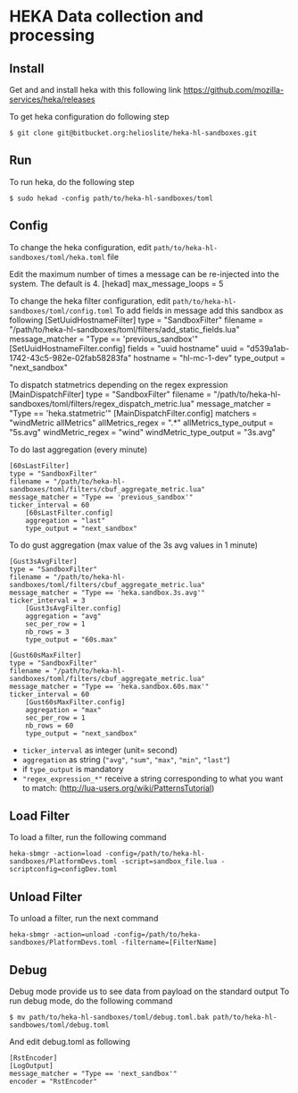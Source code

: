 HEKA Data collection and processing
===================================

Install
------------

Get and and install heka with this following link https://github.com/mozilla-services/heka/releases

To get heka configuration do following step

    $ git clone git@bitbucket.org:helioslite/heka-hl-sandboxes.git

Run
---

To run heka, do the following step

    $ sudo hekad -config path/to/heka-hl-sandboxes/toml

Config
------
To change the heka configuration, edit `path/to/heka-hl-sandboxes/toml/heka.toml` file

Edit the maximum number of times a message can be re-injected into the system. The default is 4.
[hekad]
max_message_loops = 5


To change the heka filter configuration, edit `path/to/heka-hl-sandboxes/toml/config.toml`
To add fields in message add this sandbox as following
    [SetUuidHostnameFilter]
    type = "SandboxFilter"
    filename = "/path/to/heka-hl-sandboxes/toml/filters/add_static_fields.lua"
    message_matcher = "Type == 'previous_sandbox'"
        [SetUuidHostnameFilter.config]
        fields = "uuid hostname"
        uuid = "d539a1ab-1742-43c5-982e-02fab58283fa"
        hostname = "hl-mc-1-dev"
        type_output = "next_sandbox"


To dispatch statmetrics depending on the regex expression
    [MainDispatchFilter]
    type = "SandboxFilter"
    filename = "/path/to/heka-hl-sandboxes/toml/filters/regex_dispatch_metric.lua"
    message_matcher = "Type == 'heka.statmetric'"
        [MainDispatchFilter.config]
        matchers = "windMetric allMetrics"
        allMetrics_regex = ".*"
        allMetrics_type_output = "5s.avg"
        windMetric_regex = "wind"
        windMetric_type_output = "3s.avg"

To do last aggregation (every minute)

    [60sLastFilter]
    type = "SandboxFilter"
    filename = "/path/to/heka-hl-sandboxes/toml/filters/cbuf_aggregate_metric.lua"
    message_matcher = "Type == 'previous_sandbox'"
    ticker_interval = 60
        [60sLastFilter.config]
        aggregation = "last"
        type_output = "next_sandbox"

To do gust aggregation (max value of the 3s avg values in 1 minute)

    [Gust3sAvgFilter]
    type = "SandboxFilter"
    filename = "/path/to/heka-hl-sandboxes/toml/filters/cbuf_aggregate_metric.lua"
    message_matcher = "Type == 'heka.sandbox.3s.avg'"
    ticker_interval = 3
        [Gust3sAvgFilter.config]
        aggregation = "avg"
        sec_per_row = 1
        nb_rows = 3
        type_output = "60s.max"

    [Gust60sMaxFilter]
    type = "SandboxFilter"
    filename = "/path/to/heka-hl-sandboxes/toml/filters/cbuf_aggregate_metric.lua"
    message_matcher = "Type == 'heka.sandbox.60s.max'"
    ticker_interval = 60
        [Gust60sMaxFilter.config]
        aggregation = "max"
        sec_per_row = 1
        nb_rows = 60
        type_output = "next_sandbox"

* `ticker_interval` as integer (unit= second)
* `aggregation` as string (`"avg"`, `"sum"`, `"max"`, `"min"`, `"last"`)
* if `type_output` is mandatory
* `"regex_expression_*"` receive a string corresponding to what you want to match: (http://lua-users.org/wiki/PatternsTutorial)

Load Filter
-----------

To load a filter, run the following command

    heka-sbmgr -action=load -config=/path/to/heka-hl-sandboxes/PlatformDevs.toml -script=sandbox_file.lua -scriptconfig=configDev.toml

Unload Filter
-------------

To unload a filter, run the next command

    heka-sbmgr -action=unload -config=/path/to/heka-sandboxes/PlatformDevs.toml -filtername=[FilterName]

Debug
-----
Debug mode provide us to see data from payload on the standard output
To run debug mode, do the following command

    $ mv path/to/heka-hl-sandboxes/toml/debug.toml.bak path/to/heka-hl-sandbowes/toml/debug.toml

And edit debug.toml as following

    [RstEncoder]
    [LogOutput]
    message_matcher = "Type == 'next_sandbox'"
    encoder = "RstEncoder"
